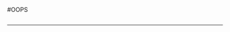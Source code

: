
#OOPS
<img href="/images/Single_Inheritance.png">
<br/>

<img href="/images/Multilevel_Inheritance.png">
<br/>

<img href="/images/Hybrid_Inheritance.png">
<br/>

<img href="/images/Multiple_Inheritance(Through Interfaces).png">
<br/>

<img href="/images/Hybrid_Inheritance(Through Interfaces).png">
<br/>

<hr/>
